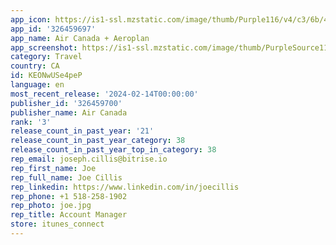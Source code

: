 ```yaml
---
app_icon: https://is1-ssl.mzstatic.com/image/thumb/Purple116/v4/c3/6b/4b/c36b4b64-a6ef-99a5-84ed-6aafdf53c76d/AppIcon-0-0-1x_U007emarketing-0-7-0-85-220.png/1024x1024bb.png
app_id: '326459697'
app_name: Air Canada + Aeroplan
app_screenshot: https://is1-ssl.mzstatic.com/image/thumb/PurpleSource116/v4/ff/2d/6b/ff2d6b5c-af17-c335-2708-16ec542cd37c/36e8315c-a886-4b25-80f2-83c7b59204d5_1.jpg/1242x2208bb.png
category: Travel
country: CA
id: KEONwUSe4peP
language: en
most_recent_release: '2024-02-14T00:00:00'
publisher_id: '326459700'
publisher_name: Air Canada
rank: '3'
release_count_in_past_year: '21'
release_count_in_past_year_category: 38
release_count_in_past_year_top_in_category: 38
rep_email: joseph.cillis@bitrise.io
rep_first_name: Joe
rep_full_name: Joe Cillis
rep_linkedin: https://www.linkedin.com/in/joecillis
rep_phone: +1 518-258-1902
rep_photo: joe.jpg
rep_title: Account Manager
store: itunes_connect
---
```

